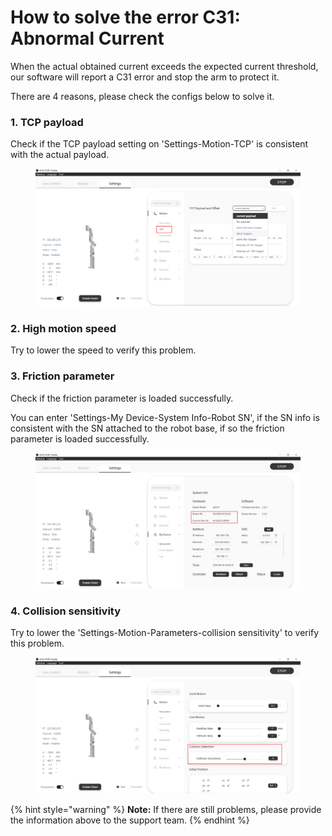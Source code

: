 # How to solve the error C31: Abnormal Current

When the actual obtained current exceeds the expected current threshold, our software will report a C31 error and stop the arm to protect it.



There are 4 reasons, please check the configs below to solve it.

### 1. TCP payload

Check if the TCP payload setting on 'Settings-Motion-TCP' is consistent with the actual payload.

<figure><img src="../.gitbook/assets/image (55).png" alt=""><figcaption></figcaption></figure>

### 2. High motion speed

Try to lower the speed to verify this problem.

### 3. Friction parameter

Check if the friction parameter is loaded successfully.

You can enter 'Settings-My Device-System Info-Robot SN', if the SN info is consistent with the SN attached to the robot base, if so the friction parameter is loaded successfully.

<figure><img src="../.gitbook/assets/image (54).png" alt=""><figcaption></figcaption></figure>

### 4. Collision sensitivity

Try to lower the 'Settings-Motion-Parameters-collision sensitivity' to verify this problem.

<figure><img src="../.gitbook/assets/image (56).png" alt=""><figcaption></figcaption></figure>

{% hint style="warning" %}
**Note:** If there are still problems, please provide the information above to the support team.
{% endhint %}
